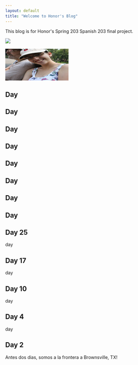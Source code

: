 ```yaml
---
layout: default
title: "Welcome to Honor's Blog"
---
```


This blog is for Honor's Spring 203 Spanish 203 final project.

![](./images/me.jpeg)

<img src="images/me.jpg" alt="me" width="200" style="horizontal-align:middle"/>

## Day

## Day

## Day

## Day

## Day

## Day

## Day

## Day

## Day 25
day

## Day 17
day

## Day 10
day

## Day 4
day

## Day 2
Antes dos dias, somos a la frontera a Brownsville, TX!


<style> img {max-width: 75%; max-height: 100px; }</style>



